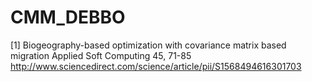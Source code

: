 # CMM_DEBBO
[1] Biogeography-based optimization with covariance matrix based migration
Applied Soft Computing 45, 71-85
http://www.sciencedirect.com/science/article/pii/S1568494616301703
